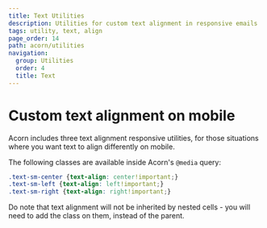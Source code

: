```yaml
---
title: Text Utilities
description: Utilities for custom text alignment in responsive emails
tags: utility, text, align
page_order: 14
path: acorn/utilities
navigation:
  group: Utilities
  order: 4
  title: Text
---
```


# Custom text alignment on mobile

Acorn includes three text alignment responsive utilities, for those situations where you want text to align differently on mobile.

The following classes are available inside Acorn's `@media` query:

```css
.text-sm-center {text-align: center!important;}
.text-sm-left {text-align: left!important;}
.text-sm-right {text-align: right!important;}
```

Do note that text alignment will not be inherited by nested cells - you will need to add the class on them, instead of the parent.

